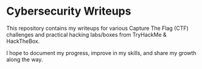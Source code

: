 # Cybersecurity Writeups

This repository contains my writeups for various Capture The Flag (CTF) challenges and practical hacking labs/boxes from TryHackMe & HackTheBox.

I hope to document my progress, improve in my skills, and share my growth along the way. 
